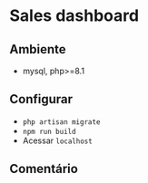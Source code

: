 # Sales dashboard

## Ambiente
- mysql, php>=8.1

## Configurar
- `php artisan migrate`
- `npm run build`
- Acessar `localhost`

## Comentário
